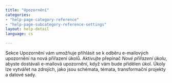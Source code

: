 ```yaml
---
title: "Upozornění"
categories:
- "help-page-category-reference"
- "help-page-subcategory-reference-settings"
layout: help-detail
language: cs

---
```


Sekce Upozornění vám umožňuje přihlásit se k odběru e-mailových upozornění na nová přiřazení úkolů. Aktivujte přepínač *Nové přiřazení úkolu*, abyste dostávali e-mailová upozornění, když vám bude přidělen úkol. Úkoly lze vytvářet na zdrojích, jako jsou schémata, témata, transformační projekty a datové sady. 
